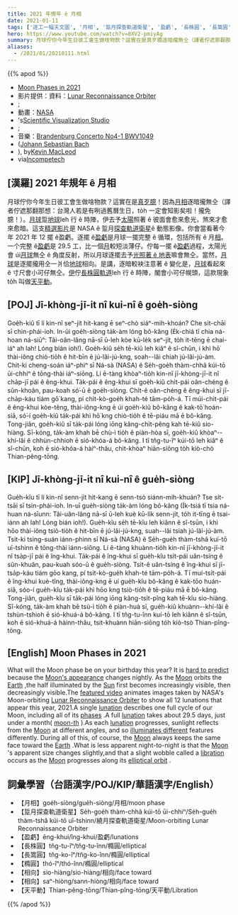 ```yaml
---
title: 2021 年規年 ê 月相
date: 2021-01-11
tags: ['逐工一幅天文圖', '月相', '踅月探查軌道衛星', '盈虧', '長株圓', '長篙圓', '橢圓', '相向', '相向', '天平動']
hero: https://www.youtube.com/watch?v=8XV2-pmiyAg
summary: 月球佇你今年生日彼工會生做啥物款？這實在是真歹臆逐暗攏無仝（譯者佇遮那翻那想：台灣人若是有咧過舊曆生日，to̍h 一定會知影矣啦！攏免臆！）。
aliases:
  - /2021/01/20210111.html
---
```


{{% apod %}}

- [Moon Phases in 2021](https://apod.nasa.gov/apod/ap210111.html)
- 影片提供：資料：[Lunar Reconnaissance Orbiter](https://lunar.gsfc.nasa.gov/)
- ;
- 動畫：[NASA](https://www.nasa.gov/)
- 's[Scientific Visualization Studio](https://svs.gsfc.nasa.gov/)
- ;
- 音樂：[Brandenburg Concerto No4-1 BWV1049](https://en.wikipedia.org/wiki/Brandenburg_Concertos#No._4_in_G_major,_BWV_1049)
- ([Johann Sebastian Bach](https://en.wikipedia.org/wiki/Johann_Sebastian_Bach)
- ), by[Kevin MacLeod](https://incompetech.com/email.html)
- via[Incompetech](https://incompetech.com/)

## [漢羅] 2021 年規年 ê 月相

月球佇你今年生日彼工會生做啥物款？這實在是[真歹臆](https://vcahospitals.com/-/media/vca/images/lifelearn-images-foldered/10812/cognition2.jpg?la=en&hash=69D0BDA985281F5E7A93F87A8B783C90)！因為[月相](https://apod.nasa.gov/apod/ap160201.html)逐暗攏無仝（譯者佇遮那翻那想：台灣人若是有咧過舊曆生日，to̍h 一定會知影矣啦！攏免臆！）。[月球](https://solarsystem.nasa.gov/moons/earths-moon/overview/)踅[地球](https://apod.nasa.gov/apod/ap070325.html)leh 行 ê 時陣，伊去予[太陽](https://en.wikipedia.org/wiki/Sun)照著 ê 彼面會愈來愈光，煞來才愈來愈暗。這支[精選影片](https://svs.gsfc.nasa.gov/4874)是 NASA ê 踅月[探查軌道衛星](https://lunar.gsfc.nasa.gov/about.html)ê 動態影像。你會當看著今年 2021 年 12 擺 ê盈虧。逐擺 ê[盈虧](https://en.wikipedia.org/wiki/Lunation)是月球一擺完整 ê 循環，包括所有 ê 月[相](https://spaceplace.nasa.gov/review/dr-marc-earth/Moon_phases_drawing.gif)。一个完整 ê[盈虧](http://www.inconstantmoon.com/not_phas.htm)是 29.5 工，比一個[月](https://www.phrases.org.uk/bulletin_board/11/messages/229.html)較短淡薄仔。佇每一擺 ê[盈虧](https://scienceworld.wolfram.com/astronomy/Lunation.html)過程，太陽光會 úi[月球](https://apod.nasa.gov/apod/moon.html)無仝 ê 角度反射，所以月球逐擺去予[光照著 ê 地表](https://apod.nasa.gov/apod/ap180522.html)嘛會無仝。當然，[月球](https://en.wikipedia.org/wiki/Moon)是逐擺攏用仝一爿佮[地球](https://apod.nasa.gov/apod/ap171204.html)相向。是講，逐暗較袂注意著 ê 變化是，[月球](http://www.astronomycafe.net/qadir/amoonm.html)看起來 ê 寸尺會小可仔無仝。[伊](https://apod.nasa.gov/apod/ap180318.html)佇[長株圓軌道](http://galileoandeinstein.phys.virginia.edu/more_stuff/Applets/Kepler/kepler.html)leh 行 ê 時陣，閣會小可仔幌頭，這款現象 to̍h 叫做[天平動](https://en.wikipedia.org/wiki/Libration)。

## [POJ] Jī-khòng-jī-it nî kui-nî ê goe̍h-siòng

Goe̍h-kiû tī lí kin-nî seⁿ-ji̍t hit-kang ē seⁿ-chò siáⁿ-mih-khoán? Che si̍t-chāi sī chin-phái-ioh. In-ūi goe̍h-siòng ta̍k-àm lóng bô-kâng (E̍k-chiá tī chia ná-hoan ná-siūⁿ: Tâi-oân-lâng nā-sī ū-leh kòe kū-le̍k seⁿ-ji̍t, to̍h it-tēng ē chai-iáⁿ ah lah! Lóng bián ioh!). Goe̍h-kiû se̍h tē-kiû leh kiâⁿ ê sî-chūn, i khì hō͘ thài-iông chiò-tio̍h ê hit-bīn ē jú-lâi-jú-kng, soah--lâi chiah jú-lâi-jú-àm. Chit-ki cheng-soán iáⁿ-phìⁿ sī Ná-sà (NASA) ê Se̍h-goe̍h thàm-chhâ kúi-tō ūi-chhiⁿ ê tōng-thài iáⁿ-siōng. Lí ē-tàng khòaⁿ-tio̍h kin-nî jī-khòng-jī-it nî cha̍p-jī pái ê êng-khui. Ta̍k-pái ê êng-khui sī goe̍h-kiû chi̍t-pái oân-chéng ê sûn-khoân, pau-koah só͘-ū ê goe̍h-siòng. Chi̍t-ê oân-chéng ê êng-khui sī jī-cha̍p-káu tiám gō͘ kang, pí chi̍t-kò-goe̍h khah-té tām-po̍h-á. Tī múi-chi̍t-pái ê êng-khui kòe-têng, thài-iông-kng ē úi goe̍h-kiû bô-kâng ê kak-tō͘ hoán-siā, só͘-í goe̍h-kiû ta̍k-pái khì hō͘ kng chiò-tio̍h ê tē-piáu mā ē bô-kâng. Tong-jiân, goe̍h-kiû sī ta̍k-pái lóng iōng kâng-chi̍t-pêng kah tē-kiû sio-hiàng. Sī-kóng, ta̍k-àm khah bē chù-ì tio̍h ê piàn-hòa sī, goe̍h-kiû khòaⁿ--khí-lâi ê chhùn-chhioh ē sió-khóa-á bô-kâng. I tī tn̂g-tu-îⁿ kúi-tō leh kiâⁿ ê sî-chūn, koh ē sió-khóa-á hàiⁿ-thâu, chit-khòaⁿ hiān-siōng to̍h kiò-chò Thian-pêng-tōng.

## [KIP] Jī-khòng-jī-it nî kui-nî ê gue̍h-siòng

Gue̍h-kîu tī lí kin-nî senn-ji̍t hit-kang ē senn-tsò siánn-mih-khuán? Tse si̍t-tsāi sī tsin-phái-ioh. In-uī gue̍h-siòng ta̍k-àm lóng bô-kâng (I̍k-tsiá tī tsia ná-huan ná-sīunn: Tâi-uân-lâng nā-sī ū-leh kuè kū-li̍k senn-ji̍t, to̍h it-tīng ē tsai-iánn ah lah! Lóng bián ioh!). Gue̍h-kîu se̍h tē-kîu leh kiânn ê sî-tsūn, i khì hōo thài-iông tsiò-tio̍h ê hit-bīn ē jú-lâi-jú-kng, suah--lâi tsiah jú-lâi-jú-àm. Tsit-ki tsing-suán iánn-phìnn sī Ná-sà (NASA) ê Se̍h-gue̍h thàm-tshâ kuí-tō uī-tshinn ê tōng-thài iánn-siōng. Lí ē-tàng khuànn-tio̍h kin-nî jī-khòng-jī-it nî tsa̍p-jī pái ê îng-khui. Ta̍k-pái ê îng-khui sī gue̍h-kîu tsi̍t-pái uân-tsíng ê sûn-khuân, pau-kuah sóo-ū ê gue̍h-siòng. Tsi̍t-ê uân-tsíng ê îng-khui sī jī-tsa̍p-káu tiám gōo kang, pí tsi̍t-kò-gue̍h khah-té tām-po̍h-á. Tī muí-tsi̍t-pái ê îng-khui kuè-tîng, thài-iông-kng ē uí gue̍h-kîu bô-kâng ê kak-tōo huán-siā, sóo-í gue̍h-kîu ta̍k-pái khì hōo kng tsiò-tio̍h ê tē-piáu mā ē bô-kâng. Tong-jiân, gue̍h-kîu sī ta̍k-pái lóng iōng kâng-tsi̍t-pîng kah tē-kîu sio-hiàng. Sī-kóng, ta̍k-àm khah bē tsù-ì tio̍h ê piàn-huà sī, gue̍h-kiû khuànn--khí-lâi ê tshùn-tshioh ē sió-khuá-á bô-kâng. I tī tn̂g-tu-înn kuí-tō leh kiânn ê sî-tsūn, koh ē sió-khuá-á hàinn-thâu, tsit-khuànn hiān-siōng to̍h kiò-tsò Thian-pîng-tōng.

## [English] Moon Phases in 2021 

What will the Moon phase be on your birthday this year? It is [hard to predict](https://vcahospitals.com/-/media/vca/images/lifelearn-images-foldered/10812/cognition2.jpg?la=en&hash=69D0BDA985281F5E7A93F87A8B783C90) because the [Moon's appearance](https://apod.nasa.gov/apod/ap160201.html) changes nightly. As the [Moon](https://solarsystem.nasa.gov/moons/earths-moon/overview/) orbits the [Earth](https://apod.nasa.gov/apod/ap070325.html) ,the half illuminated by the [Sun](https://en.wikipedia.org/wiki/Sun) first becomes increasingly visible, then decreasingly visible.The [featured video](https://svs.gsfc.nasa.gov/4874) animates images taken by NASA's Moon-orbiting [Lunar Reconnaissance Orbiter](https://lunar.gsfc.nasa.gov/about.html) to show all 12 lunations that appear this year, 2021.A single [lunation](https://en.wikipedia.org/wiki/Lunation) describes one full cycle of our Moon, including all of its [phases](https://spaceplace.nasa.gov/review/dr-marc-earth/Moon_phases_drawing.gif) .A full [lunation](http://www.inconstantmoon.com/not_phas.htm) takes about 29.5 days, just under a month( [moon-th](https://www.phrases.org.uk/bulletin_board/11/messages/229.html) ).As each [lunation](https://scienceworld.wolfram.com/astronomy/Lunation.html) progresses, sunlight reflects from the [Moon](https://apod.nasa.gov/apod/moon.html) at different angles, and so [illuminates different](https://apod.nasa.gov/apod/ap180522.html) features differently. During all of this, of course, the [Moon](https://en.wikipedia.org/wiki/Moon) always keeps the same face toward the [Earth](https://apod.nasa.gov/apod/ap171204.html) .What is less apparent night-to-night is that the [Moon](http://www.astronomycafe.net/qadir/amoonm.html) 's apparent size changes slightly,and that a slight wobble called a [libration](https://en.wikipedia.org/wiki/Libration) occurs as the [Moon](https://apod.nasa.gov/apod/ap180318.html) progresses along its [elliptical orbit](http://galileoandeinstein.phys.virginia.edu/more_stuff/Applets/Kepler/kepler.html) .

## 詞彙學習（台語漢字/POJ/KIP/華語漢字/English）

- 【月相】goe̍h-siòng/gue̍h-siòng/月相/moon phase
- 【踅月探查軌道衛星】Se̍h-goe̍h thàm-chhâ kúi-tō ūi-chhiⁿ/Se̍h-gue̍h thàm-tshâ kúi-tō uī-tshinn/繞月探查軌道衛星/Moon-orbiting Lunar Reconnaissance Orbiter
- 【盈虧】êng-khui/îng-khui/盈虧/lunations
- 【長株圓】tn̂g-tu-îⁿ/tn̂g-tu-înn/橢圓/elliptical
- 【長篙圓】tn̂g-ko-îⁿ/tn̂g-ko-înn/橢圓/elliptical
- 【橢圓】thó-îⁿ/thó-înn/橢圓/elliptical
- 【相向】sio-hiàng/sio-hiàng/相向/face toward
- 【相向】saⁿ-hiòng/sann-hiòng/相向/face toward
- 【天平動】Thian-pêng-tōng/Thian-pîng-tōng/天平動/Libration

{{% /apod %}}
